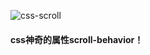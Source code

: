 ![css-scroll](https://upload-images.jianshu.io/upload_images/5780538-ba62a85fd16b97f9.gif?imageMogr2/auto-orient/strip)

#### css神奇的属性scroll-behavior！